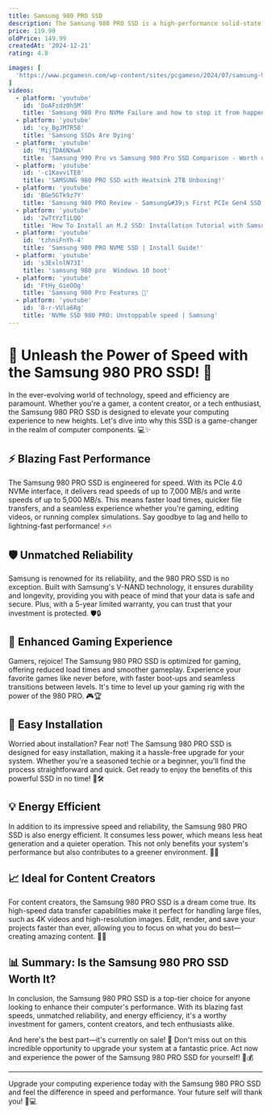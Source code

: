 ```yaml
---
title: Samsung 980 PRO SSD
description: The Samsung 980 PRO SSD is a high-performance solid-state drive designed for gaming, high-end computing, and demanding applications. It utilizes the PCIe 4.0 NVMe interface, offering significantly faster data transfer speeds compared to its predecessors. The drive features Samsung's advanced V-NAND technology and a custom Elpis controller, which together deliver impressive read and write speeds, enhancing system responsiveness and reducing load times. The 980 PRO is available in various storage capacities and includes features like thermal control solutions to maintain optimal performance and reliability. Its compact M.2 form factor makes it suitable for both desktops and laptops.
price: 119.99
oldPrice: 149.99
createdAt: '2024-12-21'
rating: 4.8

images: [
  'https://www.pcgamesn.com/wp-content/sites/pcgamesn/2024/07/samsung-980-pro-ssd-prime-day-deal.jpg', 'https://cdn.originpc.com/img/landing/2020/samsung-980-pro/smart.png', 'https://image-us.samsung.com/SamsungUS/home/computing/memory-and-storage/10142022/03_990_OF_MO_power-saving-FB-FullBleed-MB-768x402.jpg?$feature-benefit-bottom-mobile-jpg$', 'https://ugc-user-content.pccomponentes.com/IMG_63d6f9b0527f4_20230129225648337905.jpg', 'https://i.ytimg.com/vi/VIW7dhtVfuE/maxresdefault.jpg', 'https://cdn.neowin.com/news/images/uploaded/2022/08/1661357410_samsung_990_pro.jpg', 'https://external-preview.redd.it/_6QmaNX_WLclNcO52u7WdcbRoVC7QoDxdzLfQBguiYY.jpg?width=640&crop=smart&auto=webp&s=28d934c36a6b9d5bdce3c0028d9db62512c74beb', 'https://nascompares.com/wp-content/uploads/2021/08/Samsung-980-Pro-PS5-SSD-Install-1-Medium.jpg', 'https://www.storagereview.com/wp-content/uploads/2021/02/Samsung-980-pro-2tb-lifestyle.jpg', 'https://atlas-content-cdn.pixelsquid.com/assets_v2/324/3240721570674513403/jpeg-600/G03.jpg?modifiedAt=1', 'https://images.pushsquare.com/cf9ddea44694d/ps5-playstation-5-nvme-1tb.large.jpg', 'https://www.sammyfans.com/wp-content/uploads/2021/10/Samsung-980-PRO-SSD-Heatsink-1.jpg', 'https://pcper.com/wp-content/uploads/2020/09/980-pro-cdm-4k-16t-read-write.png', 'https://tpucdn.com/review/samsung-980-pro-1-tb-ssd/images/title.jpg', 'https://i.blogs.es/65db14/ssd980proap/650_1200.jpg', 'https://www.pcgamesn.com/wp-content/sites/pcgamesn/2024/11/samsung-980-pro-heatsink-ssd-deal.jpg', 'https://lookaside.instagram.com/seo/google_widget/crawler/?media_id=3303719618013868907', 'https://www.scan.co.uk/images/infopages/samsung_980_pro/topimage.png', 'https://www.pocnetwork.net/wp-content/zuploads/2021/02/WD_Black-500GB-SN850-PCIe-4.0-NVMe-SSD-jpg.webp', 'https://i.gzn.jp/img/2023/03/20/fake-samsung-980-pro-ssd/00.jpg', 'https://www.profesionalreview.com/wp-content/uploads/2020/12/Samsung-980-Pro-Review03.jpg', 'https://i.ytimg.com/vi/kNUQOIt2oqQ/maxresdefault.jpg', 'https://ae01.alicdn.com/kf/S887a75721ef74d6d8d5d7bc2f124cfd5v.jpg_640x640q90.jpg', 'https://www.easeus.com/images/en/wiki-news/samsung-990-evo-vs-980-pro.jpg', 'https://www.rollingstone.com/wp-content/uploads/2022/02/Best-Heatsink-PCs-Gaming.png', 'https://cdn.mos.cms.futurecdn.net/SiXFHVLSMeF6bwWpYPUpCb-1200-80.jpg', 'https://www.dokkantech.com/cdn/shop/files/5108dVOJwKL._AC_SL1200.jpg?v=1689177992', 'https://tpucdn.com/ssd-specs/images/d/863-front.jpg', 'https://media.gamestop.com/i/gamestop/11165891_ALT10/Samsung-980-PRO-2TB-PCIe-4.0-NVMe-M.2-Internal-V-NAND-Solid-State-Drive-PlayStation-5-Compatible?$pdp$', 'https://tpucdn.com/review/samsung-980-non-pro-1-tb/images/title.jpg', 'https://tweakers.net/i/_sUHizWPTSTFu2wSbGm8YMN7h2U=/656x/filters:strip_icc():strip_exif()/i/2003880468.jpeg?f=imagenormal', 'https://ls6iibytsc.eu.scalesta-cdn.com/W0ANSB4JK1iRPIk-2y46KFOWRqE=/filters:format(webp):fill(fff):quality(90)/www.gstoreq8.com/images/detailed/247/G13220.webp', 'https://media.very.ie/i/littlewoodsireland/W0IXG_SQ2_0000000004_BLACK_SLb?$300x400_retinamobilex2$', 'https://mcsolution.com.bd/wp-content/uploads/2024/02/Samsung-980-PRO-1TB-PCIe-4.0-M.2-NVMe-SSD-price-in-Bangladesh-MC-Solution-BD.webp', 'https://image-us.samsung.com/SamsungUS/home/computing/01242022/980PRO-Magician_V04.jpg?$product-details-jpg$', 'https://www.eventus.si/on/facebook/en/iimg/24876/800x600/i.jpg', 'https://www.storagereview.com/wp-content/uploads/2021/02/Samsung-980-1tb-front.jpg', 'https://m.media-amazon.com/images/S/aplus-media-library-service-media/fe275b8d-a5ae-43c2-b01a-743471cc81f3.__CR0,0,2501,1876_PT0_SX600_V1___.jpg', 'https://www.techspot.com/images2/news/bigimage/2023/02/2023-02-02-image-32.jpg', 'https://www.thessdreview.com/wp-content/uploads/2021/03/Samsung-SSD-980-NVMe-Gen-3-SSD-1.jpg', 'https://www.techpowerup.com/forums/attachments/tpuasrockpic-png.304632/', 'https://c1.neweggimages.com/itemreivewimages/reviewimg300/a8787ae02b7a63acaeeb2d306e33a71fd7ec76d4f81e92538e8c1406dd0c9bf4.jpg', 'https://ae01.alicdn.com/kf/S7a2da4c4de8b464fb37daffec1396c58o.jpg', 'https://www.storagereview.com/wp-content/uploads/2020/09/samsung-980-pro-SSD-size-reference.jpg', 'https://images.hothardware.com/contentimages/article/3072/content/pcmark-2-samsung-ssd-980-2tb.png', 'https://i.ebayimg.com/images/g/cYAAAOSwyrBluy-n/s-l1200.jpg', 'https://ae01.alicdn.com/kf/S887a75721ef74d6d8d5d7bc2f124cfd5v.jpg_640x640q90.jpg', 'https://phoneandcomputerworld.co.uk/wp-content/uploads/2024/01/cooler-933691_1280.jpg', 'https://9to5toys.com/wp-content/uploads/sites/5/2024/10/Samsung-990-EVO-Plus-SSD.jpg?w=1200&h=675&crop=1', 'https://cdn.mos.cms.futurecdn.net/yhCpGceodX8Brrqf7ajqDU-1200-80.jpg', 'https://i.pcmag.com/imagery/reviews/02nbN7XQmn209I7Bkr778Mf-6.fit_lim.size_1050x.jpg', 'https://cdn.arstechnica.net/wp-content/uploads/2021/03/samsung-980-1tb-hero-shot-scaled.jpg', 'https://www.pcworld.com/wp-content/uploads/2023/04/samsung-980-pro-ssd-100858636-orig-1.jpg?quality=50&strip=all', 'https://www.shutterstock.com/image-photo/seoul-south-korea-december-28-260nw-2098755697.jpg', 'https://www.storagereview.com/wp-content/uploads/2021/02/Samsung-980-pro-2tb-extra-lifestyle.jpg', 'https://i.ytimg.com/vi/qFhVtkRyOWc/maxresdefault.jpg', 'https://bunnygaming.com/wp-content/uploads/2022/05/BG-980-PRO-FEAT.jpg', 'https://images.anandtech.com/doci/16504/980_PKG-Fullshot_678x452.jpg', 'https://i.ytimg.com/vi/DoAFzdz0h5M/hq720.jpg?sqp=-oaymwEhCK4FEIIDSFryq4qpAxMIARUAAAAAGAElAADIQj0AgKJD&rs=AOn4CLD_aICMORydCLnh9PrX5G3Dn9jWww', 'https://www.hwcooling.net/wp-content/uploads/2024/08/cooler-master-oracle-air-07.jpg', 'https://fotosuraj.com/47595-large_default/ssd-samsung-980-pro-nvme-m2-1tb-mz-v8p1t0cw.jpg', 'https://www.tiktok.com/api/img/?itemId=7062789789988228398&location=0&aid=1988', 'https://hyperpc.ae/images/support/articles/ssd-vs-hdd-for-gaming/ssd-vs-hdd-banner.jpg', 'https://cdn.mos.cms.futurecdn.net/EFMvQ2zy8WEN6mgCFiwf27.jpg', 'https://www.startech.com.bd/image/cache/catalog/ssd/samsung/980-250gb/980-250gb-500x500.jpg', 'https://notebooktalk.net/uploads/monthly_2024_03/20240314_1608251.jpg.8e8179721e0d6f23275aa104e20053ba.jpg', 'https://static1.xdaimages.com/wordpress/wp-content/uploads/2022/02/samsung-980-pro-devine-pc.jpg', 'https://basic-tutorials.com/wp-content/uploads/2016/10/Samsung-SSD-960-Pro-1TB-01.jpg', 'https://m.media-amazon.com/images/I/31A1Mv8gr0L._SY350_PKmb-play-button-overlay_.jpg', 'https://nascompares.com/wp-content/uploads/2022/01/Samsung-980-Pro-SSD-Review-2021-14-Medium.jpg', 'https://www.enostech.com/wp-content/uploads/2022/03/Samsung-SSD-980-Pro-With-Heatsink-PCIe-4.0-NVMe-1TB-Review-label.jpg', 'https://image-us.samsung.com/SamsungUS/home/computing/01242022/980PRO-StorageExpansion_V02.jpg?$product-details-jpg$', 'https://m.media-amazon.com/images/I/5108lTMhg4L.jpg', 'https://m.media-amazon.com/images/I/71Qyek4cFeL.jpg', 'https://www.adorama.com/images/Large/SSGMZV9P2T0B_8.jpg', 'https://dongknows.com/wp-content/uploads/2020/09/Samsung-980-PRO-Box-2TB.jpg', 'https://images.hothardware.com/contentimages/article/3072/content/small_samsung-ssd-980-pro-2tb-top.jpg', 'https://dist.contentdriver.com.au/samsung/MZ-V8P1T0CW/images/smart-thermal.jpg', 'https://cdn.mos.cms.futurecdn.net/Yo2RxTTgL5vSHXFrQ2nZXd.jpg', 'https://static1.xdaimages.com/wordpress/wp-content/uploads/2024/05/32-22.png'
]
videos: 
  - platform: 'youtube'
    id: 'DoAFzdz0h5M'
    title: 'Samsung 980 Pro NVMe Failure and how to stop it from happening!'
  - platform: 'youtube'
    id: 'cy_BgJM7R58'
    title: 'Samsung SSDs Are Dying'
  - platform: 'youtube'
    id: 'MijTDA6NXwA'
    title: 'Samsung 990 Pro vs Samsung 980 Pro SSD Comparison - Worth upgrading?'
  - platform: 'youtube'
    id: '-c1KavviTE8'
    title: 'SAMSUNG 980 PRO SSD with Heatsink 2TB Unboxing!'
  - platform: 'youtube'
    id: 'BGe5GTk9z7Y'
    title: 'Samsung 980 PRO Review - Samsung&#39;s First PCIe Gen4 SSD'
  - platform: 'youtube'
    id: '2wTtYzTiLQQ'
    title: 'How To Install an M.2 SSD: Installation Tutorial with Samsung 980 Pro M2 SSD Drive'
  - platform: 'youtube'
    id: 'tzhniFnYh-4'
    title: 'Samsung 980 PRO NVME SSD | Install Guide!'
  - platform: 'youtube'
    id: 's3ExlnlN73I'
    title: 'samsung 980 pro  Windows 10 boot'
  - platform: 'youtube'
    id: 'FtHy_GieOOg'
    title: 'Samsung 980 Pro Features 🚨'
  - platform: 'youtube'
    id: '8-r-VUla6Rg'
    title: 'NVMe SSD 980 PRO: Unstoppable speed | Samsung'
---
```


# 🚀 Unleash the Power of Speed with the Samsung 980 PRO SSD! 🚀

In the ever-evolving world of technology, speed and efficiency are paramount. Whether you're a gamer, a content creator, or a tech enthusiast, the Samsung 980 PRO SSD is designed to elevate your computing experience to new heights. Let's dive into why this SSD is a game-changer in the realm of computer components. 💻✨

## ⚡ Blazing Fast Performance

The Samsung 980 PRO SSD is engineered for speed. With its PCIe 4.0 NVMe interface, it delivers read speeds of up to 7,000 MB/s and write speeds of up to 5,000 MB/s. This means faster load times, quicker file transfers, and a seamless experience whether you're gaming, editing videos, or running complex simulations. Say goodbye to lag and hello to lightning-fast performance! ⚡🔥

## 🛡️ Unmatched Reliability

Samsung is renowned for its reliability, and the 980 PRO SSD is no exception. Built with Samsung's V-NAND technology, it ensures durability and longevity, providing you with peace of mind that your data is safe and secure. Plus, with a 5-year limited warranty, you can trust that your investment is protected. 🛡️🔒

## 🌟 Enhanced Gaming Experience

Gamers, rejoice! The Samsung 980 PRO SSD is optimized for gaming, offering reduced load times and smoother gameplay. Experience your favorite games like never before, with faster boot-ups and seamless transitions between levels. It's time to level up your gaming rig with the power of the 980 PRO. 🎮🏆

## 🔧 Easy Installation

Worried about installation? Fear not! The Samsung 980 PRO SSD is designed for easy installation, making it a hassle-free upgrade for your system. Whether you're a seasoned techie or a beginner, you'll find the process straightforward and quick. Get ready to enjoy the benefits of this powerful SSD in no time! 🔧🛠️

## 💡 Energy Efficient

In addition to its impressive speed and reliability, the Samsung 980 PRO SSD is also energy efficient. It consumes less power, which means less heat generation and a quieter operation. This not only benefits your system's performance but also contributes to a greener environment. 🌿💡

## 📈 Ideal for Content Creators

For content creators, the Samsung 980 PRO SSD is a dream come true. Its high-speed data transfer capabilities make it perfect for handling large files, such as 4K videos and high-resolution images. Edit, render, and save your projects faster than ever, allowing you to focus on what you do best—creating amazing content. 🎨📸

## 📊 Summary: Is the Samsung 980 PRO SSD Worth It?

In conclusion, the Samsung 980 PRO SSD is a top-tier choice for anyone looking to enhance their computer's performance. With its blazing fast speeds, unmatched reliability, and energy efficiency, it's a worthy investment for gamers, content creators, and tech enthusiasts alike. 

And here's the best part—it's currently on sale! 🎉 Don't miss out on this incredible opportunity to upgrade your system at a fantastic price. Act now and experience the power of the Samsung 980 PRO SSD for yourself! 🛒💰

---

Upgrade your computing experience today with the Samsung 980 PRO SSD and feel the difference in speed and performance. Your future self will thank you! 🚀💻